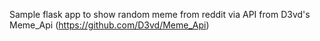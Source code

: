 Sample flask app to show random meme from reddit via API from D3vd's Meme_Api (https://github.com/D3vd/Meme_Api)
